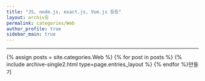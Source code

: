 ```yaml
---
title: "JS, node.js, exact.js, Vue.js 등등"
layout: archiv등
permalink: categories/Web
author_profile: true
sidebar_main: true
---
```


<!-- 공백이 포함되어 있는 카테고리 이름의 경우 site.categories['a b c'] 이런식으로! -->

***

{% assign posts = site.categories.Web %}
{% for post in posts %} {% include archive-single2.html type=page.entries_layout %} {% endfor %}만들기